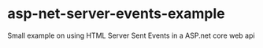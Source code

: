 # asp-net-server-events-example
Small example on using HTML Server Sent Events in a ASP.net core web api

